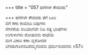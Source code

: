 +++
title = "057 ಹಗೆಗಳೇ ಕೌರವರು"

+++
ಹಗೆಗಳೇ ಕೌರವರು ತೆಗೆ ಬಲು   
ವಗೆ ಕಣಾ ಕಾಮಾದಿ ರಿಪುಗಳು  
ಸೆಗಳಿಕೆಯ ಸಸಿಯಾಗವೇ ನಿಜ ಸತ್ಯ ಭಾಷೆಗಳು  
ಉಗುಳುಗಳು ರೋಷವನು ರಾಧೆಯ  
ಮಗ ವಿಕಾರಿ ಕಣಾ ವೃಕೋದರ   
ಬೆಗಡುಗೊಳಿಸದಿರೆಮ್ಮನೆಂದನು ಧರ್ಮನಂದನನು    ॥57॥